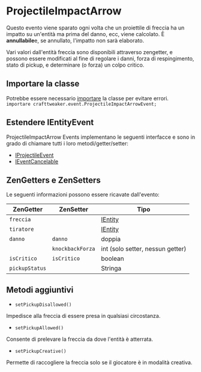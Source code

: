 # ProjectileImpactArrow

Questo evento viene sparato ogni volta che un proiettile di freccia ha un impatto su un'entità ma prima del danno, ecc, viene calcolato. È **annullabile**e, se annullato, l'impatto non sarà elaborato.

Vari valori dall'entità freccia sono disponibili attraverso zengetter, e possono essere modificati al fine di regolare i danni, forza di respingimento, stato di pickup, e determinare (o forza) un colpo critico.

## Importare la classe
Potrebbe essere necessario [importare](/AdvancedFunctions/Import/) la classe per evitare errori.  
`importare crafttweaker.event.ProjectileImpactArrowEvent;`

## Estendere IEntityEvent
ProjectileImpactArrow Events implementano le seguenti interfacce e sono in grado di chiamare tutti i loro metodi/getter/setter:

- [IProjectileEvent](/Vanilla/Events/Events/IProjectileEvent/)
- [IEventCancelable](/Vanilla/Events/Events/IEventCancelable/)

## ZenGetters e ZenSetters

Le seguenti informazioni possono essere ricavate dall'evento:

| ZenGetter      | ZenSetter        | Tipo                                  |
| -------------- | ---------------- | ------------------------------------- |
| `freccia`      |                  | [IEntity](/Vanilla/Entities/IEntity/) |
| `tiratore`     |                  | [IEntity](/Vanilla/Entities/IEntity/) |
| `danno`        | `danno`          | doppia                                |
|                | `knockbackForza` | int (solo setter, nessun getter)      |
| `isCritico`    | `isCritico`      | boolean                               |
| `pickupStatus` |                  | Stringa                               |

## Metodi aggiuntivi

- `setPickupDisallowed()`

Impedisce alla freccia di essere presa in qualsiasi circostanza.

- `setPickupAllowed()`

Consente di prelevare la freccia da dove l'entità è atterrata.

- `setPickupCreative()`

Permette di raccogliere la freccia solo se il giocatore è in modalità creativa.
